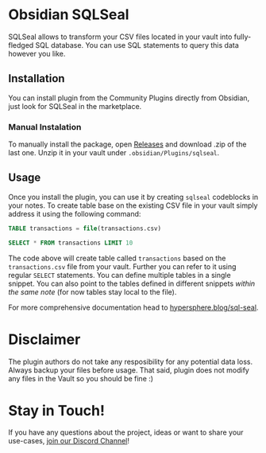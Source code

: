 # Obsidian SQLSeal

SQLSeal allows to transform your CSV files located in your vault into fully-fledged SQL database. You can use SQL statements to query this data however you like.

## Installation

You can install plugin from the Community Plugins directly from Obsidian, just look for SQLSeal in the marketplace.

### Manual Instalation
To manually install the package, open [Releases](https://github.com/h-sphere/sql-seal/releases) and download .zip of the last one. Unzip it in your vault under `.obsidian/Plugins/sqlseal`.


## Usage
Once you install the plugin, you can use it by creating `sqlseal` codeblocks in your notes. To create table base on the existing CSV file in your vault simply address it using the following command:

```sql
TABLE transactions = file(transactions.csv)

SELECT * FROM transactions LIMIT 10
```

The code above will create table called `transactions` based on the `transactions.csv` file from your vault. Further you can refer to it using regular `SELECT` statements.
You can define multiple tables in a single snippet. You can also point to the tables defined in different snippets *within the same note* (for now tables stay local to the file).

For more comprehensive documentation head to [hypersphere.blog/sql-seal](https://hypersphere.blog/sql-seal).

# Disclaimer
The plugin authors do not take any resposibility for any potential data loss. Always backup your files before usage. That said, plugin does not modify any files in the Vault so you should be fine :)


# Stay in Touch!
If you have any questions about the project, ideas or want to share your use-cases, [join our Discord Channel](https://discord.gg/ZMRnFeAWXb)!
